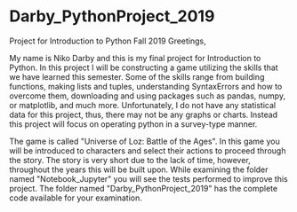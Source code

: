 # Darby_PythonProject_2019
Project for Introduction to Python Fall 2019 
Greetings,

My name is Niko Darby and this is my final project for Introduction to Python. In this project I will be constructing a game utilizing the skills that we have learned this semester. Some of the skills range from building functions, making lists and tuples, understanding SyntaxErrors and how to overcome them, downloading and using packages such as pandas, numpy, or matplotlib, and much more. Unfortunately, I do not have any statistical data for this project, thus, there may not be any graphs or charts. Instead this project will focus on operating python in a survey-type manner.

The game is called "Universe of Loz: Battle of the Ages". In this game you will be introduced to characters and select their actions to proceed through the story. The story is very short due to the lack of time, however, throughout the years this will be built upon. While examining the folder named "Notebook_Jupyter" you will see the tests performed to improve this project. The folder named "Darby_PythonProject_2019" has the complete code available for your examination.
